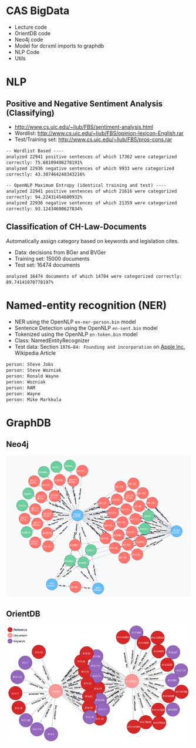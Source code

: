 # CAS BigData
* Lecture code
* OrientDB code
* Neo4j code
* Model for dcrxml imports to graphdb
* NLP Code
* Utils 

# NLP
## Positive and Negative Sentiment Analysis (Classifying)

* http://www.cs.uic.edu/~liub/FBS/sentiment-analysis.html
* Wordlist: http://www.cs.uic.edu/~liub/FBS/opinion-lexicon-English.rar
* Test/Training set: http://www.cs.uic.edu/~liub/FBS/pros-cons.rar

```
-- Wordlist Based ----
analyzed 22941 positive sentences of which 17362 were categorized correctly: 75.68109498278191%
analyzed 22936 negative sentences of which 9933 were categorized correctly: 43.307464248343216%
```

```
-- OpenNLP Maximum Entropy (identical training and test) ----
analyzed 22941 positive sentences of which 21616 were categorized correctly: 94.22431454600932%
analyzed 22936 negative sentences of which 21359 were categorized correctly: 93.12434600627834%
```

## Classification of CH-Law-Documents
Automatically assign category based on keywords and legislation cites.

* Data: decisions from BGer and BVGer
* Training set: 15000 documents
* Test set: 16474 documents

```
analyzed 16474 documents of which 14784 were categorized correctly: 89.74141070778197%
```

# Named-entity recognition (NER)
* NER using the OpenNLP `en-ner-person.bin` model
* Sentence Detection using the OpenNLP `en-sent.bin` model
* Tokenized using the OpenNLP `en-token.bin` model
* Class: NamedEntityRecognizer
* Test data: Section `1976–84: Founding and incorporation` on [Apple Inc.](https://en.wikipedia.org/wiki/Apple_Inc.) Wikipedia Article

```
person: Steve Jobs
person: Steve Wozniak
person: Ronald Wayne
person: Wozniak
person: RAM
person: Wayne
person: Mike Markkula
```

# GraphDB
## Neo4j
![Neo4j Graph](/neo4j/src/main/resources/neo4j-sample.png?raw=true "Neo4j Graph")

## OrientDB
![OrientDB Graph](/orientdb/src/main/resources/orientdb-sample.png?raw=true "OrientDB Graph")

